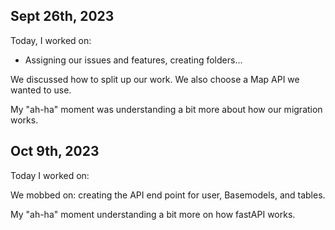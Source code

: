 ## Sept 26th, 2023

Today, I worked on:

- Assigning our issues and features, creating folders...

We discussed how to split up our work. We also choose a Map API we wanted to use.

My "ah-ha" moment was understanding a bit more about how our migration works.

## Oct 9th, 2023

Today I worked on:

We mobbed on: creating the API end point for user, Basemodels, and tables.

My "ah-ha" moment understanding a bit more on how fastAPI works.
